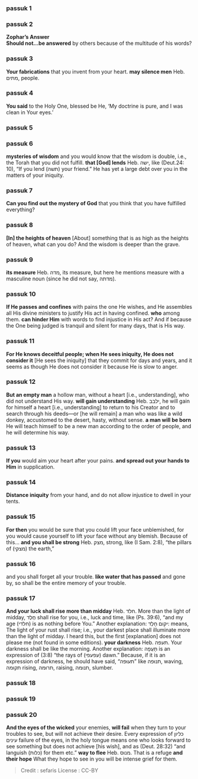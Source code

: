 
### passuk 1

### passuk 2
<b>Zophar’s Answer</b><br><b>Should not...be answered</b> by others because of the multitude of his words?

### passuk 3
<b>Your fabrications</b> that you invent from your heart.
<b>may silence men</b> Heb. מתים, people.

### passuk 4
<b>You said</b> to the Holy One, blessed be He, ‘My doctrine is pure, and I was clean in Your eyes.’

### passuk 5

### passuk 6
<b>mysteries of wisdom</b> and you would know that the wisdom is double, i.e., the Torah that you did not fulfill.
<b>that [God] lends</b> Heb. ישה, like (Deut.24: 10), “If you lend (תשה) your friend.” He has yet a large debt over you in the matters of your iniquity.

### passuk 7
<b>Can you find out the mystery of God</b> that you think that you have fulfilled everything?

### passuk 8
<b>[In] the heights of heaven</b> [About] something that is as high as the heights of heaven, what can you do? And the wisdom is deeper than the grave.

### passuk 9
<b>its measure</b> Heb. מדה, its measure, but here he mentions measure with a masculine noun (since he did not say, מדתה).

### passuk 10
<b>If He passes and confines</b> with pains the one He wishes, and He assembles all His divine ministers to justify His act in having confined.
<b>who</b> among them.
<b>can hinder Him</b> with words to find injustice in His act? And if because the One being judged is tranquil and silent for many days, that is His way.

### passuk 11
<b>For He knows deceitful people; when He sees iniquity, He does not consider it</b> [He sees the iniquity] that they commit for days and years, and it seems as though He does not consider it because He is slow to anger.

### passuk 12
<b>But an empty man</b> a hollow man, without a heart [i.e., understanding], who did not understand His way.
<b>will gain understanding</b> Heb. ילבב, he will gain for himself a heart [i.e., understanding] to return to his Creator and to search through his deeds—or [he will remain] a man who was like a wild donkey, accustomed to the desert, hasty, without sense.
<b>a man will be born</b> He will teach himself to be a new man according to the order of people, and he will determine his way.

### passuk 13
<b>If you</b> would aim your heart after your pains.
<b>and spread out your hands to Him</b> in supplication.

### passuk 14
<b>Distance iniquity</b> from your hand, and do not allow injustice to dwell in your tents.

### passuk 15
<b>For then</b> you would be sure that you could lift your face unblemished, for you would cause yourself to lift your face without any blemish. Because of this...
<b>and you shall be strong</b> Heb. מצק, strong, like (I Sam. 2:8), “the pillars of (מצקי) the earth,”

### passuk 16
and you shall forget all your trouble.
<b>like water that has passed</b> and gone by, so shall be the entire memory of your trouble.

### passuk 17
<b>And your luck shall rise more than midday</b> Heb. חלד. More than the light of midday, חֶלֶד shall rise for you, i.e., luck and time, like (Ps. 39:6), “and my age (חלדי) is as nothing before You.” Another explanation: יקום חָלֶד: means, The light of your rust shall rise; i.e., your darkest place shall illuminate more than the light of midday. I heard this, but the first [explanation] does not please me (not found in some editions).
<b>your darkness</b> Heb. תעפה. Your darkness shall be like the morning. Another explanation: תָּעֻפָה is an expression of (3:8) “the rays of (עפעפי) dawn.” Because, if it is an expression of darkness, he should have said, “תעוּפה” like תנוּפה, waving, תקוּמה rising, תרוּמה, raising, תנוּמה, slumber.

### passuk 18

### passuk 19

### passuk 20
<b>And the eyes of the wicked</b> your enemies,
<b>will fail</b> when they turn to your troubles to see, but will not achieve their desire. Every expression of כליון עינים failure of the eyes, in the holy tongue means one who looks forward to see something but does not achieve [his wish], and as (Deut. 28:32) “and languish (כלות) for them etc.”
<b>way to flee</b> Heb. מנוס. That is a refuge
<b>and their hope</b> What they hope to see in you will be intense grief for them.

>Credit : sefaris
>License : CC-BY